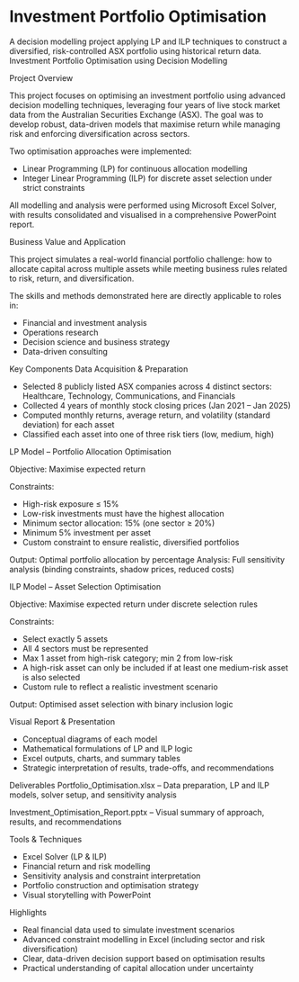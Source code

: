 # Investment Portfolio Optimisation
A decision modelling project applying LP and ILP techniques to construct a diversified, risk-controlled ASX portfolio using historical return data.
Investment Portfolio Optimisation using Decision Modelling

Project Overview

This project focuses on optimising an investment portfolio using advanced decision modelling techniques, leveraging four years of live stock market data from the Australian Securities Exchange (ASX). The goal was to develop robust, data-driven models that maximise return while managing risk and enforcing diversification across sectors.

Two optimisation approaches were implemented:

- Linear Programming (LP) for continuous allocation modelling
- Integer Linear Programming (ILP) for discrete asset selection under strict constraints

All modelling and analysis were performed using Microsoft Excel Solver, with results consolidated and visualised in a comprehensive PowerPoint report.

Business Value and Application

This project simulates a real-world financial portfolio challenge: how to allocate capital across multiple assets while meeting business rules related to risk, return, and diversification.

The skills and methods demonstrated here are directly applicable to roles in:
- Financial and investment analysis
- Operations research
- Decision science and business strategy
- Data-driven consulting

Key Components
Data Acquisition & Preparation
- Selected 8 publicly listed ASX companies across 4 distinct sectors: Healthcare, Technology, Communications, and Financials
- Collected 4 years of monthly stock closing prices (Jan 2021 – Jan 2025)
- Computed monthly returns, average return, and volatility (standard deviation) for each asset
- Classified each asset into one of three risk tiers (low, medium, high)

LP Model – Portfolio Allocation Optimisation

Objective: Maximise expected return

Constraints:
- High-risk exposure ≤ 15%
- Low-risk investments must have the highest allocation
- Minimum sector allocation: 15% (one sector ≥ 20%)
- Minimum 5% investment per asset
- Custom constraint to ensure realistic, diversified portfolios

Output: Optimal portfolio allocation by percentage
Analysis: Full sensitivity analysis (binding constraints, shadow prices, reduced costs)

ILP Model – Asset Selection Optimisation

Objective: Maximise expected return under discrete selection rules

Constraints:
- Select exactly 5 assets
- All 4 sectors must be represented
- Max 1 asset from high-risk category; min 2 from low-risk
- A high-risk asset can only be included if at least one medium-risk asset is also selected
- Custom rule to reflect a realistic investment scenario

Output: Optimised asset selection with binary inclusion logic

Visual Report & Presentation
- Conceptual diagrams of each model
- Mathematical formulations of LP and ILP logic
- Excel outputs, charts, and summary tables
- Strategic interpretation of results, trade-offs, and recommendations

Deliverables
Portfolio_Optimisation.xlsx – Data preparation, LP and ILP models, solver setup, and sensitivity analysis

Investment_Optimisation_Report.pptx – Visual summary of approach, results, and recommendations

Tools & Techniques
- Excel Solver (LP & ILP)
- Financial return and risk modelling
- Sensitivity analysis and constraint interpretation
- Portfolio construction and optimisation strategy
- Visual storytelling with PowerPoint

Highlights
- Real financial data used to simulate investment scenarios
- Advanced constraint modelling in Excel (including sector and risk diversification)
- Clear, data-driven decision support based on optimisation results
- Practical understanding of capital allocation under uncertainty



